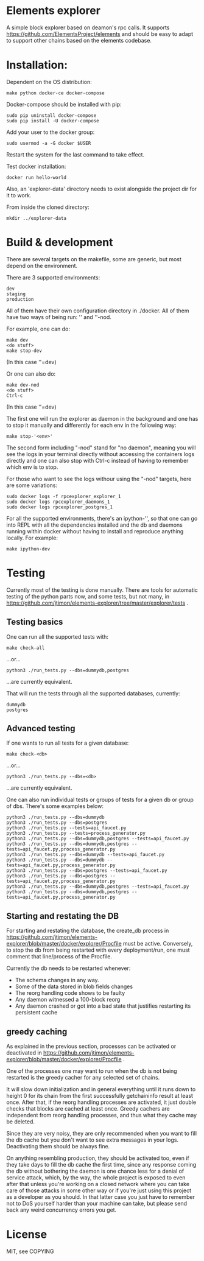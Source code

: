 # Elements explorer

A simple block explorer based on deamon's rpc calls.
It supports https://github.com/ElementsProject/elements and should be
easy to adapt to support other chains based on the elements codebase.

# Installation: #

Dependent on the OS distribution:

```
make python docker-ce docker-compose
```

Docker-compose should be installed with pip:

```
sudo pip uninstall docker-compose
sudo pip install -U docker-compose
```

Add your user to the docker group:

```
sudo usermod -a -G docker $USER
```

Restart the system for the last command to take effect.

Test docker installation:

```
docker run hello-world
```

Also, an 'explorer-data' directory needs to exist alongside the
project dir for it to work.

From inside the cloned directory:

```
mkdir ../explorer-data
```

# Build & development #

There are several targets on the makefile, some are generic, but most
depend on the environment.

There are 3 supported environments:

```
dev
staging
production
```

All of them have their own configuration directory in ./docker.
All of them have two ways of being run: '<env>' and '<env>'-nod.

For example, one can do:

```
make dev
<do stuff>
make stop-dev
```
(In this case '<env>'=dev)

Or one can also do:

```
make dev-nod
<do stuff>
Ctrl-c
```
(In this case '<env>'=dev)

The first one will run the explorer as daemon in the background and
one has to stop it manually and differently for each env in the
following way:

```
make stop-'<env>'
```

The second form including "-nod" stand for "no daemon", meaning you
will see the logs in your terminal directly without accessing the
containers logs directly and one can also stop with Ctrl-c instead of
having to remember which env is to stop.

For those who want to see the logs withour using the "-nod" targets,
here are some variations:

```
sudo docker logs -f rpcexplorer_explorer_1
sudo docker logs rpcexplorer_daemons_1
sudo docker logs rpcexplorer_postgres_1
```

For all the supported environments, there's an ipython-'<env>', so that
one can go into REPL with all the dependencies installed and the db
and daemons running within docker without having to install and
reproduce anything locally. For example:

```
make ipython-dev
```

# Testing #

Currently most of the testing is done manually.
There are tools for automatic testing of the python parts now, and
some tests, but not many, in https://github.com/jtimon/elements-explorer/tree/master/explorer/tests .

## Testing basics ##

One can run all the supported tests with:

```
make check-all
```

...or...


```
python3 ./run_tests.py --dbs=dummydb,postgres
```

...are currently equivalent.


That will run the tests through all the supported databases, currently:

```
dummydb
postgres
```

## Advanced testing ##

If one wants to run all tests for a given database:

```
make check-<db>
```

...or...


```
python3 ./run_tests.py --dbs=<db>
```

...are currently equivalent.

One can also run individual tests or groups of tests for a given db or
group of dbs. There's some examples below:

```
python3 ./run_tests.py --dbs=dummydb
python3 ./run_tests.py --dbs=postgres
python3 ./run_tests.py --tests=api_faucet.py
python3 ./run_tests.py --tests=process_generator.py
python3 ./run_tests.py --dbs=dummydb,postgres --tests=api_faucet.py
python3 ./run_tests.py --dbs=dummydb,postgres --tests=api_faucet.py,process_generator.py
python3 ./run_tests.py --dbs=dummydb --tests=api_faucet.py
python3 ./run_tests.py --dbs=dummydb --tests=api_faucet.py,process_generator.py
python3 ./run_tests.py --dbs=postgres --tests=api_faucet.py
python3 ./run_tests.py --dbs=postgres --tests=api_faucet.py,process_generator.py
python3 ./run_tests.py --dbs=dummydb,postgres --tests=api_faucet.py
python3 ./run_tests.py --dbs=dummydb,postgres --tests=api_faucet.py,process_generator.py
```

## Starting and restating the DB ##

For starting and restating the database, the create_db process in
https://github.com/jtimon/elements-explorer/blob/master/docker/explorer/Procfile
must be active. Conversely, to stop the db from being restarted with
every deployment/run, one must comment that line/process of the Procfile.

Currently the db needs to be restarted whenever:

- The schema changes in any way.
- Some of the data stored in blob fields changes
- The reorg handling code shows to be faulty
- Any daemon witnessed a 100-block reorg
- Any daemon crashed or got into a bad state that justifies restarting
  its persistent cache


## greedy caching ##

As explained in the previous section, processes can be activated or
deactivated in https://github.com/jtimon/elements-explorer/blob/master/docker/explorer/Procfile .

One of the processes one may want to run when the db is not being
restarted is the greedy cacher for any selected set of chains.

It will slow down initialization and in general everything until it
runs down to height 0 for its chain from the first successfully
getchaininfo result at least once. After that, if the reorg handling
processes are activated, it just double checks that blocks are cached
at least once. Greedy cachers are independent from reorg handling
processes, and thus what they cache may be deleted.

Since they are very noisy, they are only recommended when you want to
fill the db cache but you don't want to see extra messages in your
logs. Deactivating them should be always fine.

On anything resembling production, they should be activated too, even
if they take days to fill the db cache the first time, since any
response coming the db without bothering the daemon is one chance less
for a denial of service attack, which, by the way, the whole project
is exposed to even after that unless you're working on a closed
network where you can take care of those attacks in some other way or
if you're just using this project as a developer as you should. In
that latter case you just have to remember not to DoS yourself harder
than your machine can take, but please send back any weird concurrency
errors you get.

# License

MIT, see COPYING
